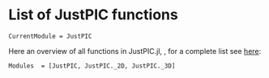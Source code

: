 # List of JustPIC functions
```@meta
CurrentModule = JustPIC
```
Here an overview of all functions in JustPIC.jl, , for a complete list see [here](https://juliageodynamics.github.io/JustPIC.jl/dev/):
```@autodocs
Modules  = [JustPIC, JustPIC._2D, JustPIC._3D]
```
